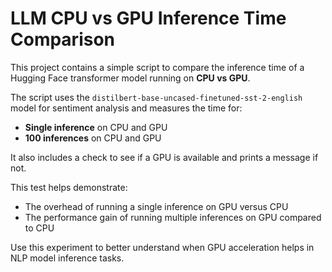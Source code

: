 # LLM CPU vs GPU Inference Time Comparison

This project contains a simple script to compare the inference time of a Hugging Face transformer model running on **CPU vs GPU**.

The script uses the `distilbert-base-uncased-finetuned-sst-2-english` model for sentiment analysis and measures the time for:

- **Single inference** on CPU and GPU
- **100 inferences** on CPU and GPU

It also includes a check to see if a GPU is available and prints a message if not.

This test helps demonstrate:

- The overhead of running a single inference on GPU versus CPU
- The performance gain of running multiple inferences on GPU compared to CPU

Use this experiment to better understand when GPU acceleration helps in NLP model inference tasks.
